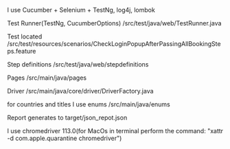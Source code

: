 I use Cucumber + Selenium + TestNg, log4j, lombok

Test Runner(TestNg, CucumberOptions) /src/test/java/web/TestRunner.java

Test located /src/test/resources/scenarios/CheckLoginPopupAfterPassingAllBookingSteps.feature

Step definitions /src/test/java/web/stepdefinitions

Pages /src/main/java/pages

Driver /src/main/java/core/driver/DriverFactory.java

for countries and titles I use enums /src/main/java/enums

Report generates to target/json_repot.json

I use chromedriver 113.0(for MacOs in terminal perform the command: "xattr -d com.apple.quarantine chromedriver")
